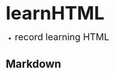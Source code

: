 # <font size = "7" ><strong>learnHTML</strong></font>

- <font size = "5" >record learning HTML</font>

# Markdown